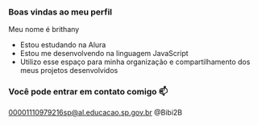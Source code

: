 ### Boas vindas ao meu perfil

Meu nome é brithany

- Estou estudando na Alura
- Estou me desenvolvendo na linguagem JavaScript
- Utilizo esse espaço para minha organização e compartilhamento dos meus projetos desenvolvidos

### Você pode entrar em contato comigo 📫

00001110979216sp@al.educacao.sp.gov.br
@Bibi2B
